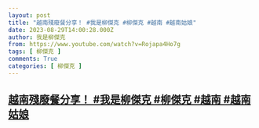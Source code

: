 ```yaml
---
layout: post
title: "越南殘廢餐分享！ #我是柳傑克 #柳傑克 #越南 #越南姑娘"
date: 2023-08-29T14:00:28.000Z
author: 我是柳傑克
from: https://www.youtube.com/watch?v=Rojapa4Ho7g
tags: [ 柳傑克 ]
comments: True
categories: [ 柳傑克 ]
---
```

<!--1693317628000-->
[越南殘廢餐分享！ #我是柳傑克 #柳傑克 #越南 #越南姑娘](https://www.youtube.com/watch?v=Rojapa4Ho7g)
------

<div>

</div>
